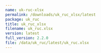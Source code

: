 ```yaml
---
name: uk-ruc-xlsx
permalink: /downloads/uk_ruc_xlsx/latest
package: uk_ruc
title: uk_ruc_xlsx
filename: uk_ruc.xlsx
version: latest
full_version: 2.2.0
file: /data/uk_ruc/latest/uk_ruc.xlsx
---
```

